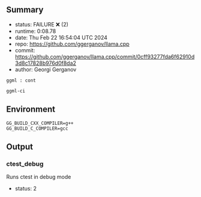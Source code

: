 ## Summary

- status:  FAILURE ❌ (2)
- runtime: 0:08.78
- date:    Thu Feb 22 16:54:04 UTC 2024
- repo:    https://github.com/ggerganov/llama.cpp
- commit:  https://github.com/ggerganov/llama.cpp/commit/0cff93277fda6f62910d3d8c17828b976d0f8da2
- author:  Georgi Gerganov
```
ggml : cont

ggml-ci
```

## Environment

```
GG_BUILD_CXX_COMPILER=g++
GG_BUILD_C_COMPILER=gcc
```

## Output

### ctest_debug

Runs ctest in debug mode
- status: 2
```

```

